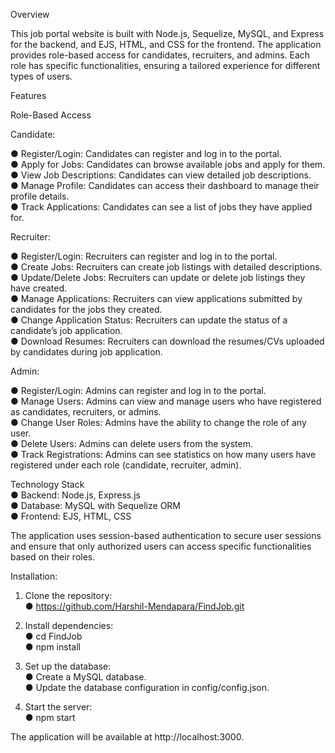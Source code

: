 Overview

This job portal website is built with Node.js, Sequelize, MySQL, and Express for the backend, and EJS, HTML, and CSS for the frontend. The application provides role-based access for candidates, recruiters, and admins. Each role has specific functionalities, ensuring a tailored experience for different types of users.

Features

Role-Based Access


Candidate:

● Register/Login: Candidates can register and log in to the portal.                                                                                                                                                  
● Apply for Jobs: Candidates can browse available jobs and apply for them.                                                                                                                                           
● View Job Descriptions: Candidates can view detailed job descriptions.                                                                                                                                              
● Manage Profile: Candidates can access their dashboard to manage their profile details.                                                                                                                             
● Track Applications: Candidates can see a list of jobs they have applied for.


Recruiter:

● Register/Login: Recruiters can register and log in to the portal.                                                                                                                                                  
● Create Jobs: Recruiters can create job listings with detailed descriptions.                                                                                                                                        
● Update/Delete Jobs: Recruiters can update or delete job listings they have created.                                                                                                                                
● Manage Applications: Recruiters can view applications submitted by candidates for the jobs they created.                                                                                                         
● Change Application Status: Recruiters can update the status of a candidate’s job application.                                                                                                                      
● Download Resumes: Recruiters can download the resumes/CVs uploaded by candidates during job application.


Admin:

● Register/Login: Admins can register and log in to the portal.                                                                                                                                                      
● Manage Users: Admins can view and manage users who have registered as candidates, recruiters, or admins.                                                                                                           
● Change User Roles: Admins have the ability to change the role of any user.                                                                                                                                         
● Delete Users: Admins can delete users from the system.                                                                                                                                                             
● Track Registrations: Admins can see statistics on how many users have registered under each role (candidate, recruiter, admin).                                                                                    



Technology Stack                                                                                                                                                                                          
● Backend: Node.js, Express.js                                                                                                                                                                                       
● Database: MySQL with Sequelize ORM                                                                                                                                                                                 
● Frontend: EJS, HTML, CSS                                                                                                                                                                                           


The application uses session-based authentication to secure user sessions and ensure that only authorized users can access specific functionalities based on their roles.


Installation:

1. Clone the repository:                                                                                                                                                                                             
   ● https://github.com/Harshil-Mendapara/FindJob.git

2. Install dependencies:                                                                                                                                                                                             
   ● cd FindJob                                                                                                                                                                                                      
   ● npm install

3. Set up the database:                                                                                                                                                                                              
   ● Create a MySQL database.                                                                                                                                                                                        
   ● Update the database configuration in config/config.json.

4. Start the server:                                                                                                                                                                                                 
   ● npm start

The application will be available at http://localhost:3000.
